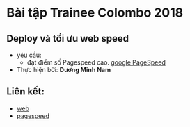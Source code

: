 # Bài tập Trainee Colombo 2018
## Deploy và tối ưu web speed
- yêu cầu:
    - đạt điểm số Pagespeed cao. [google PageSpeed](https://developers.google.com/speed/pagespeed/insights/?hl=vi&url=https%3A%2F%2Fcolombo-trainee.github.io%2Fyummy%2F&tab=mobile)
- Thực hiện bởi: **Dương Minh Nam**

## Liên kết:
- [web](http://yummyblog.cf/)
- [pagespeed](https://developers.google.com/speed/pagespeed/insights/?url=http%3A%2F%2Fyummyblog.cf%2F&tab=desktop)
